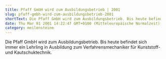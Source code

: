 ```yaml
---
title: Pfaff GmbH wird zum Ausbildungsbetrieb | 2001
slug: pfaff-gmbh-wird-zum-ausbildungsbetrieb-2001
shortText: Die Pfaff GmbH wird zum Ausbildungsbetrieb. Bis heute befindet sich immer ein Lehrling in Ausbildung zum Verfahrensmechaniker für ­Kunststoff- und Kautschuktechnik.
date: Thu Mar 01 2001 14:22:47 GMT+0100 (Mitteleuropäische Normalzeit)
category: meilensteine
---
```


Die Pfaff GmbH wird zum Ausbildungsbetrieb. Bis heute befindet sich immer ein Lehrling in Ausbildung zum Verfahrensmechaniker für ­Kunststoff- und Kautschuktechnik.
